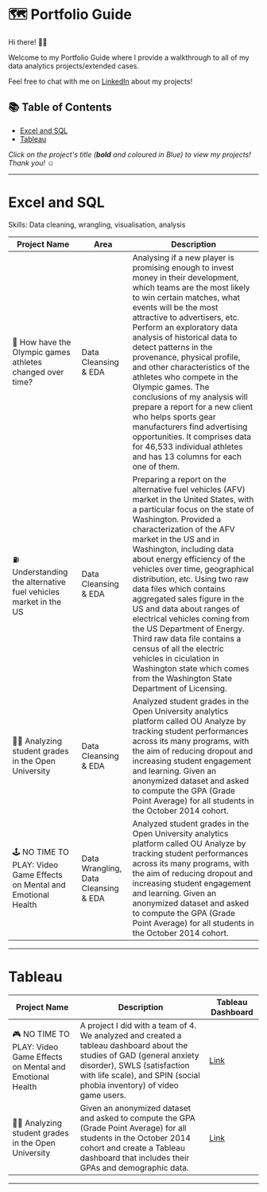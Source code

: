# 🗺 Portfolio Guide

Hi there! 🙋‍♂️

Welcome to my Portfolio Guide where I provide a walkthrough to all of my data analytics projects/extended cases.

Feel free to chat with me on [LinkedIn](https://www.linkedin.com/in/paul-tomaine-53b536236/) about my projects!

## 📚 Table of Contents

- [Excel and SQL](#excel-and-sql)
- [Tableau](#tableau)

_Click on the project's title (**bold** and coloured in Blue) to view my projects! Thank you! ☺️_

***

# Excel and SQL

Skills: Data cleaning, wrangling, visualisation, analysis

| Project Name | Area | Description |    
|---|---|---|
| 🥇 How have the Olympic games athletes changed over time? | Data Cleansing & EDA  | Analysing if a new player is promising enough to invest money in their development, which teams are the most likely to win certain matches, what events will be the most attractive to advertisers, etc. Perform an exploratory data analysis of historical data to detect patterns in the provenance, physical profile, and other characteristics of the athletes who compete in the Olympic games. The conclusions of my analysis will prepare a report for a new client who helps sports gear manufacturers find advertising opportunities. It comprises data for 46,533 individual athletes and has 13 columns for each one of them.  |   
| ⛽ Understanding the alternative fuel vehicles market in the US | Data Cleansing & EDA | Preparing a report on the alternative fuel vehicles (AFV) market in the United States, with a particular focus on the state of Washington. Provided a characterization of the AFV market in the US and in Washington, including data about energy efficiency of the vehicles over time, geographical distribution, etc. Using two raw data files which contains aggregated sales figure in the US and data about ranges of electrical vehicles coming from the US Department of Energy. Third raw data file contains a census of all the electric vehicles in ciculation in Washington state which comes from the Washington State Department of Licensing. |  
| 🧑‍🎓 Analyzing student grades in the Open University  | Data Cleansing & EDA  | Analyzed student grades in the Open University analytics platform called OU Analyze by tracking student performances across its many programs, with the aim of reducing dropout and increasing student engagement and learning. Given an anonymized dataset and asked to compute the GPA (Grade Point Average) for all students in the October 2014 cohort.  | 
| 🕹️ NO TIME TO PLAY: Video Game Effects on Mental and Emotional Health | Data Wrangling, Data Cleansing & EDA | Analyzed student grades in the Open University analytics platform called OU Analyze by tracking student performances across its many programs, with the aim of reducing dropout and increasing student engagement and learning. Given an anonymized dataset and asked to compute the GPA (Grade Point Average) for all students in the October 2014 cohort. |

***

# Tableau

| Project Name | Description | Tableau Dashboard |
|---|---|---|
| 🎮 NO TIME TO PLAY: Video Game Effects on Mental and Emotional Health | A project I did with a team of 4. We analyzed and created a tableau dashboard about the studies of GAD (general anxiety disorder), SWLS (satisfaction with life scale), and SPIN (social phobia inventory) of video game users. | [Link](https://public.tableau.com/views/CapstoneDashboard_16622769014210/NOTIMETOPLAYVideoGameEffectsonMentalandEmotionalHealth?:language=en-US&:display_count=n&:origin=viz_share_link) |
| 👨‍🎓 Analyzing student grades in the Open University | Given an anonymized dataset and asked to compute the GPA (Grade Point Average) for all students in the October 2014 cohort and create a Tableau dashboard that includes their GPAs and demographic data. | [Link](https://public.tableau.com/views/Paul_Tomaine_EC3/DashboardAverageGPA?:language=en-US&:display_count=n&:origin=viz_share_link) |

***
